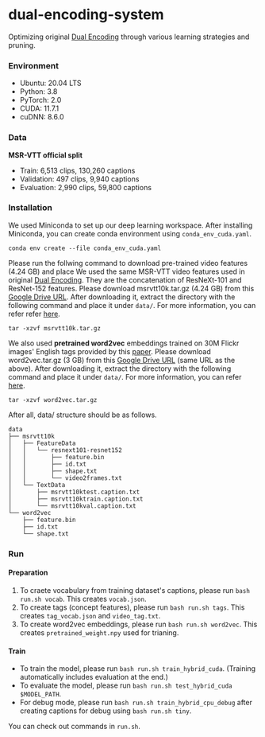 # dual-encoding-system
Optimizing original [Dual Encoding](https://arxiv.org/abs/2009.05381) through various learning strategies and pruning.

### Environment
- Ubuntu: 20.04 LTS
- Python: 3.8
- PyTorch: 2.0
- CUDA: 11.7.1
- cuDNN: 8.6.0

### Data
**MSR-VTT official split**
- Train: 6,513 clips, 130,260 captions
- Validation: 497 clips, 9,940 captions
- Evaluation: 2,990 clips, 59,800 captions

### Installation
We used Miniconda to set up our deep learning workspace. After installing Miniconda, you can create conda environment using `conda_env_cuda.yaml`.
```
conda env create --file conda_env_cuda.yaml
```

Please run the follwing command to download pre-trained video features (4.24 GB) and place
We used the same MSR-VTT video features used in original [Dual Encoding](https://arxiv.org/abs/2009.05381). They are the concatenation of ResNeXt-101 and ResNet-152 features. Please download msrvtt10k.tar.gz (4.24 GB) from this [Google Drive URL](https://drive.google.com/drive/folders/1BbtnZxbNnrT49DVMzDJan9DiQ7qeYrmA?usp=drive_link). After downloading it, extract the directory with the following command and place it under `data/`. For more information, you can refer refer [here](https://github.com/danieljf24/hybrid_space).
```
tar -xzvf msrvtt10k.tar.gz
```


We also used **pretrained word2vec** embeddings trained on 30M Flickr images' English tags provided by this [paper](https://arxiv.org/pdf/1709.01362.pdf). Please download word2vec.tar.gz (3 GB) from this [Google Drive URL](https://drive.google.com/drive/folders/1BbtnZxbNnrT49DVMzDJan9DiQ7qeYrmA?usp=drive_link) (same URL as the above). After downloading it, extract the directory with the following command and place it under `data/`. For more information, you can refer [here](https://github.com/danieljf24/w2vv).
```
tar -xzvf word2vec.tar.gz
```

After all, data/ structure should be as follows.
```
data
├── msrvtt10k
│   ├── FeatureData
│   │   └── resnext101-resnet152
│   │       ├── feature.bin
│   │       ├── id.txt
│   │       ├── shape.txt
│   │       └── video2frames.txt
│   └── TextData
│       ├── msrvtt10ktest.caption.txt
│       ├── msrvtt10ktrain.caption.txt
│       └── msrvtt10kval.caption.txt
└── word2vec
    ├── feature.bin
    ├── id.txt
    └── shape.txt
```


### Run
#### Preparation
1. To craete vocabulary from training dataset's captions, please run `bash run.sh vocab`. This creates `vocab.json`.
2. To create tags (concept features), please run `bash run.sh tags`. This creates `tag_vocab.json` and `video_tag.txt`.
3. To create word2vec embeddings, please run `bash run.sh word2vec`. This creates `pretrained_weight.npy` used for trianing.

#### Train
- To train the model, please run `bash run.sh train_hybrid_cuda`. (Training automatically includes evaluation at the end.)
- To evaluate the model, please run `bash run.sh test_hybrid_cuda $MODEL_PATH`.
- For debug mode, please run `bash run.sh train_hybrid_cpu_debug` after creating captions for debug using `bash run.sh tiny`.

You can check out commands in `run.sh`.
